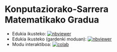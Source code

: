 # Konputaziorako-Sarrera Matematikako Gradua

* Edukia ikusteko: [![nbviewer]][nbviewer-Aurkibidea]
* Edukia ikusteko (gardenki moduan): [![nbviewer]][nbviewer-Aurkibidea-slide]
* Modu interaktiboa: [![colab]][colab-Aurkibidea]

[nbviewer]: <https://github.com/jupyter/design/blob/master/logos/Badges/nbviewer_badge.svg>
[colab]: <https://colab.research.google.com/assets/colab-badge.svg>
[nbviewer-Aurkibidea]: <https://nbviewer.jupyter.org/github/mpenagar/Konputaziorako-Sarrera/blob/master/Aurkibidea.ipynb>
[nbviewer-Aurkibidea-slide]: <https://nbviewer.jupyter.org/format/slides/github/mpenagar/Konputaziorako-Sarrera/blob/master/Aurkibidea.ipynb>
[colab-Aurkibidea]: <https://colab.research.google.com/github/mpenagar/Konputaziorako-Sarrera/blob/master/Aurkibidea.ipynb>
